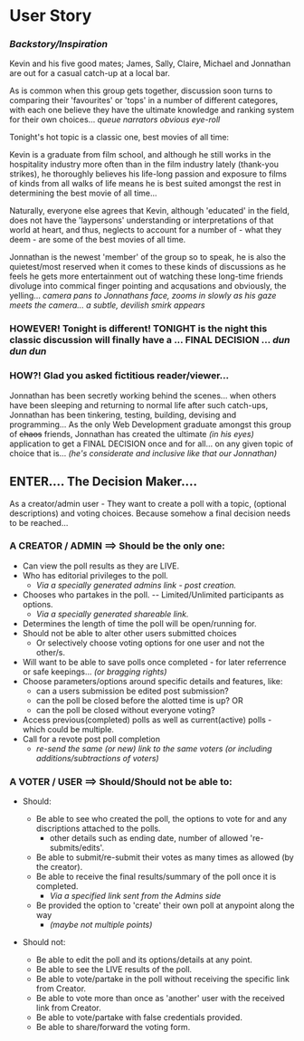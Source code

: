 
# User Story #


### *Backstory/Inspiration*

Kevin and his five good mates; James, Sally, Claire, Michael and Jonnathan are out for a casual catch-up at a local bar. 

As is common when this group gets together, discussion soon turns to comparing their 'favourites' or 'tops' in a number of different categores, 
with each one believe they have the ultimate knowledge and ranking system for their own choices... *queue narrators obvious eye-roll*

Tonight's hot topic is a classic one, best movies of all time:

Kevin is a graduate from film school, and although he still works in the hospitality industry more often than in the film industry lately (thank-you strikes),
he thoroughly believes his life-long passion and exposure to films of kinds from all walks of life means he is best suited amongst the rest in determining 
the best movie of all time...

Naturally, everyone else agrees that Kevin, although 'educated' in the field, does not have the 'laypersons' understanding or interpretations of that world at heart,
and thus, neglects to account for a number of - what they deem - are some of the best movies of all time.

Jonnathan is the newest 'member' of the group so to speak, he is also the quietest/most reserved when it comes to these kinds of discussions as he feels he gets more entertainment
out of watching these long-time friends divoluge into commical finger pointing and acqusations and obviously, the yelling... 
*camera pans to Jonnathans face, zooms in slowly as his gaze meets the camera... a subtle, devilish smirk appears*


### HOWEVER! Tonight is different! TONIGHT is the night this classic discussion will finally have a ... FINAL DECISION ... *dun dun dun* 
### HOW?! Glad you asked fictitious reader/viewer...


Jonnathan has been secretly working behind the scenes... when others have been sleeping and returning to normal life after such catch-ups, Jonnathan has been tinkering, testing, building, devising
and programming... As the only Web Development graduate amongst this group of ~~chaos~~ friends, Jonnathan has created the ultimate *(in his eyes)* application to get a FINAL DECISION once and for all...
on any given topic of choice that is... *(he's considerate and inclusive like that our Jonnathan)*


## ENTER.... The Decision Maker....

As a creator/admin user - They want to create a poll with a topic, (optional descriptions) and voting choices.
Because somehow a final decision needs to be reached...


### A CREATOR / ADMIN ==> Should be the only one: 

- Can view the poll results as they are LIVE.
- Who has editorial privileges to the poll.
  - *Via a specially generated admins link - post creation.*
- Chooses who partakes in the poll. -- Limited/Unlimited participants as options. 
  - *Via a specially generated shareable link.*
- Determines the length of time the poll will be open/running for.
- Should not be able to alter other users submitted choices
  - Or selectively choose voting options for one user and not the other/s.
- Will want to be able to save polls once completed - for later referrence or safe keepings... *(or bragging rights)*
- Choose parameters/options around specific details and features, like:
  - can a users submission be edited post submission?
  - can the poll be closed before the alotted time is up? OR
  - can the poll be closed without everyone voting?
- Access previous(completed) polls as well as current(active) polls - which could be multiple.
- Call for a revote post poll completion
  - *re-send the same (or new) link to the same voters (or including additions/subtractions of voters)*

### A VOTER / USER ==> Should/Should not be able to:

- Should:
  - Be able to see who created the poll, the options to vote for and any discriptions attached to the polls.
    - other details such as ending date, number of allowed 're-submits/edits'.
  - Be able to submit/re-submit their votes as many times as allowed (by the creator).
  - Be able to receive the final results/summary of the poll once it is completed.
    - *Via a specified link sent from the Admins side*
  - Be provided the option to 'create' their own poll at anypoint along the way 
    - *(maybe not multiple points)*

- Should not:
  - Be able to edit the poll and its options/details at any point.
  - Be able to see the LIVE results of the poll.
  - Be able to vote/partake in the poll without receiving the specific link from Creator.
  - Be able to vote more than once as 'another' user with the received link from Creator.
  - Be able to vote/partake with false credentials provided.
  - Be able to share/forward the voting form.

